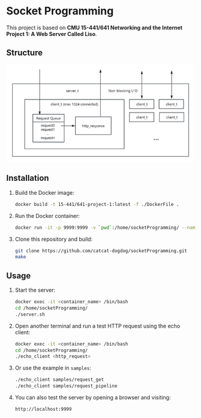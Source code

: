 # Socket Programming

This project is based on **CMU 15-441/641 Networking and the Internet Project 1: A Web Server Called Liso**.

## Structure
![Web server structure](structure.png)

## Installation
1. Build the Docker image:
   ```bash
   docker build -t 15-441/641-project-1:latest -f ./DockerFile .
   ```
2. Run the Docker container:
   ```bash
   docker run -it -p 9999:9999 -v `pwd`:/home/socketProgramming/ --name <container_name> socketProgramming /bin/bash
   ```
3. Clone this repository and build:
   ```bash
   git clone https://github.com/catcat-dogdog/socketProgramming.git
   make
   ```

## Usage
1. Start the server:
   ```bash
   docker exec -it <container_name> /bin/bash
   cd /home/socketProgramming/
   ./server.sh
   ```
2. Open another terminal and run a test HTTP request using the echo client:
   ```bash
   docker exec -it <container_name> /bin/bash
   cd /home/socketProgramming/
   ./echo_client <http_request>
   ```
3. Or use the example in `samples`:
   ```bash
   ./echo_client samples/request_get
   ./echo_client samples/request_pipeline
   ```
4. You can also test the server by opening a browser and visiting:
   ```
   http://localhost:9999
   ```

